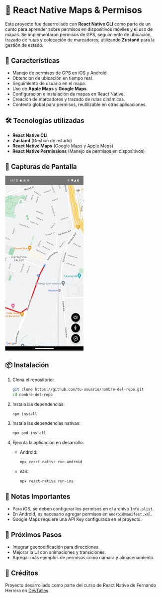 # 📍 React Native Maps & Permisos

Este proyecto fue desarrollado con **React Native CLI** como parte de un curso para aprender sobre permisos en dispositivos móviles y el uso de mapas. Se implementaron permisos de GPS, seguimiento de ubicación, trazado de rutas y colocación de marcadores, utilizando **Zustand** para la gestión de estado.

## 🚀 Características

- Manejo de permisos de GPS en iOS y Android.
- Obtención de ubicación en tiempo real.
- Seguimiento de usuario en el mapa.
- Uso de **Apple Maps** y **Google Maps**.
- Configuración e instalación de mapas en React Native.
- Creación de marcadores y trazado de rutas dinámicas.
- Contexto global para permisos, reutilizable en otras aplicaciones.

## 🛠️ Tecnologías utilizadas

- **React Native CLI**
- **Zustand** (Gestión de estado)
- **React Native Maps** (Google Maps y Apple Maps)
- **React Native Permissions** (Manejo de permisos en dispositivos)

## 📱 Capturas de Pantalla

<img src="src/assets/CapturaAplicacion-mapsApp.png" alt="Vista previa de la aplicación" width="50%">

## 📦 Instalación

1. Clona el repositorio:
   ```sh
   git clone https://github.com/tu-usuario/nombre-del-repo.git
   cd nombre-del-repo
   ```

2. Instala las dependencias:

   ```sh
   npm install
   ```

3. Instala las dependencias nativas:

   ```sh
   npx pod-install
   ```

4. Ejecuta la aplicación en desarrollo:

   - Android:
     ```sh
     npx react-native run-android
     ```

   - iOS:
     ```sh
     npx react-native run-ios
     ```

## 📜 Notas Importantes
- Para iOS, se deben configurar los permisos en el archivo `Info.plist`.
- En Android, es necesario agregar permisos en `AndroidManifest.xml`.
- Google Maps requiere una API Key configurada en el proyecto.

## 📌 Próximos Pasos
- Integrar geocodificación para direcciones.
- Mejorar la UI con animaciones y transiciones.
- Agregar más ejemplos de permisos como cámara y almacenamiento.

## 📝 Créditos
Proyecto desarrollado como parte del curso de React Native de Fernando Herrera en [DevTalles](https://cursos.devtalles.com/courses/react-native)
